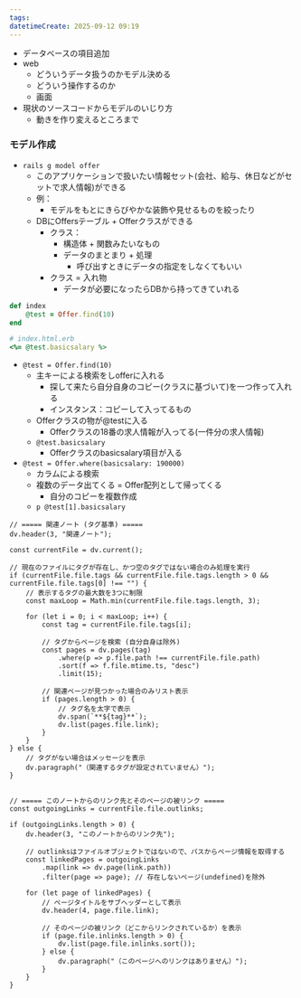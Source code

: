 ```yaml
---
tags: 
datetimeCreate: 2025-09-12 09:19
---
```


- データベースの項目追加
- web
	- どういうデータ扱うのかモデル決める
	- どういう操作するのか
	- 画面
- 現状のソースコードからモデルのいじり方
	- 動きを作り変えるところまで

### モデル作成

- `rails g model offer`
	- このアプリケーションで扱いたい情報セット(会社、給与、休日などがセットで求人情報)ができる
	- 例：
		- モデルをもとにきらびやかな装飾や見せるものを絞ったり
	- DBにOffersテーブル + Offerクラスができる
		- クラス：
			- 構造体 + 関数みたいなもの
			- データのまとまり + 処理
				- 呼び出すときにデータの指定をしなくてもいい
		- クラス = 入れ物
			- データが必要になったらDBから持ってきていれる
```ruby
def index
	@test = Offer.find(10)
end

# index.html.erb
<%= @test.basicsalary %>
```

- `@test = Offer.find(10)`
	- 主キーによる検索をしofferに入れる
		- 探して来たら自分自身のコピー(クラスに基づいて)を一つ作って入れる
		- インスタンス：コピーして入ってるもの
	- Offerクラスの物が@testに入る
		- Offerクラスの18番の求人情報が入ってる(一件分の求人情報)
	- `@test.basicsalary`
		- Offerクラスのbasicsalary項目が入る
- `@test = Offer.where(basicsalary: 190000)`
	- カラムによる検索
	- 複数のデータ出てくる = Offer配列として帰ってくる
		- 自分のコピーを複数作成
	- `p @test[1].basicsalary`


```dataviewjs
// ===== 関連ノート (タグ基準) =====
dv.header(3, "関連ノート");

const currentFile = dv.current();

// 現在のファイルにタグが存在し、かつ空のタグではない場合のみ処理を実行
if (currentFile.file.tags && currentFile.file.tags.length > 0 && currentFile.file.tags[0] !== "") {
    // 表示するタグの最大数を3つに制限
    const maxLoop = Math.min(currentFile.file.tags.length, 3);

    for (let i = 0; i < maxLoop; i++) {
        const tag = currentFile.file.tags[i];
        
        // タグからページを検索 (自分自身は除外)
        const pages = dv.pages(tag)
            .where(p => p.file.path !== currentFile.file.path) 
            .sort(f => f.file.mtime.ts, "desc")
            .limit(15);
        
        // 関連ページが見つかった場合のみリスト表示
        if (pages.length > 0) {
            // タグ名を太字で表示
            dv.span(`**${tag}**`); 
            dv.list(pages.file.link);
        }
    }
} else {
    // タグがない場合はメッセージを表示
    dv.paragraph("（関連するタグが設定されていません）");
}


// ===== このノートからのリンク先とそのページの被リンク =====
const outgoingLinks = currentFile.file.outlinks;

if (outgoingLinks.length > 0) {
    dv.header(3, "このノートからのリンク先");
    
    // outlinksはファイルオブジェクトではないので、パスからページ情報を取得する
    const linkedPages = outgoingLinks
        .map(link => dv.page(link.path))
        .filter(page => page); // 存在しないページ(undefined)を除外

    for (let page of linkedPages) {
        // ページタイトルをサブヘッダーとして表示
        dv.header(4, page.file.link);
        
        // そのページの被リンク（どこからリンクされているか）を表示
        if (page.file.inlinks.length > 0) {
            dv.list(page.file.inlinks.sort());
        } else {
            dv.paragraph("（このページへのリンクはありません）");
        }
    }
}
```